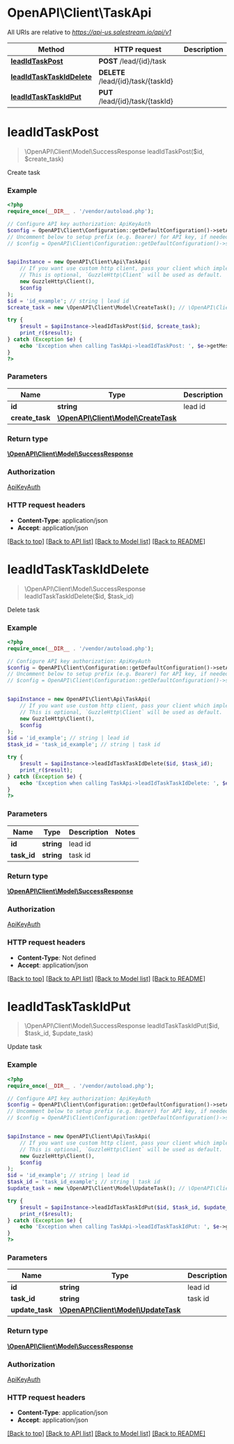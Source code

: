 # OpenAPI\Client\TaskApi

All URIs are relative to *https://api-us.salestream.io/api/v1*

Method | HTTP request | Description
------------- | ------------- | -------------
[**leadIdTaskPost**](TaskApi.md#leadIdTaskPost) | **POST** /lead/{id}/task | 
[**leadIdTaskTaskIdDelete**](TaskApi.md#leadIdTaskTaskIdDelete) | **DELETE** /lead/{id}/task/{taskId} | 
[**leadIdTaskTaskIdPut**](TaskApi.md#leadIdTaskTaskIdPut) | **PUT** /lead/{id}/task/{taskId} | 


# **leadIdTaskPost**
> \OpenAPI\Client\Model\SuccessResponse leadIdTaskPost($id, $create_task)



Create task

### Example
```php
<?php
require_once(__DIR__ . '/vendor/autoload.php');

// Configure API key authorization: ApiKeyAuth
$config = OpenAPI\Client\Configuration::getDefaultConfiguration()->setApiKey('apiKey', 'YOUR_API_KEY');
// Uncomment below to setup prefix (e.g. Bearer) for API key, if needed
// $config = OpenAPI\Client\Configuration::getDefaultConfiguration()->setApiKeyPrefix('apiKey', 'Bearer');


$apiInstance = new OpenAPI\Client\Api\TaskApi(
    // If you want use custom http client, pass your client which implements `GuzzleHttp\ClientInterface`.
    // This is optional, `GuzzleHttp\Client` will be used as default.
    new GuzzleHttp\Client(),
    $config
);
$id = 'id_example'; // string | lead id
$create_task = new \OpenAPI\Client\Model\CreateTask(); // \OpenAPI\Client\Model\CreateTask | 

try {
    $result = $apiInstance->leadIdTaskPost($id, $create_task);
    print_r($result);
} catch (Exception $e) {
    echo 'Exception when calling TaskApi->leadIdTaskPost: ', $e->getMessage(), PHP_EOL;
}
?>
```

### Parameters

Name | Type | Description  | Notes
------------- | ------------- | ------------- | -------------
 **id** | **string**| lead id |
 **create_task** | [**\OpenAPI\Client\Model\CreateTask**](../Model/CreateTask.md)|  | [optional]

### Return type

[**\OpenAPI\Client\Model\SuccessResponse**](../Model/SuccessResponse.md)

### Authorization

[ApiKeyAuth](../../README.md#ApiKeyAuth)

### HTTP request headers

 - **Content-Type**: application/json
 - **Accept**: application/json

[[Back to top]](#) [[Back to API list]](../../README.md#documentation-for-api-endpoints) [[Back to Model list]](../../README.md#documentation-for-models) [[Back to README]](../../README.md)

# **leadIdTaskTaskIdDelete**
> \OpenAPI\Client\Model\SuccessResponse leadIdTaskTaskIdDelete($id, $task_id)



Delete task

### Example
```php
<?php
require_once(__DIR__ . '/vendor/autoload.php');

// Configure API key authorization: ApiKeyAuth
$config = OpenAPI\Client\Configuration::getDefaultConfiguration()->setApiKey('apiKey', 'YOUR_API_KEY');
// Uncomment below to setup prefix (e.g. Bearer) for API key, if needed
// $config = OpenAPI\Client\Configuration::getDefaultConfiguration()->setApiKeyPrefix('apiKey', 'Bearer');


$apiInstance = new OpenAPI\Client\Api\TaskApi(
    // If you want use custom http client, pass your client which implements `GuzzleHttp\ClientInterface`.
    // This is optional, `GuzzleHttp\Client` will be used as default.
    new GuzzleHttp\Client(),
    $config
);
$id = 'id_example'; // string | lead id
$task_id = 'task_id_example'; // string | task id

try {
    $result = $apiInstance->leadIdTaskTaskIdDelete($id, $task_id);
    print_r($result);
} catch (Exception $e) {
    echo 'Exception when calling TaskApi->leadIdTaskTaskIdDelete: ', $e->getMessage(), PHP_EOL;
}
?>
```

### Parameters

Name | Type | Description  | Notes
------------- | ------------- | ------------- | -------------
 **id** | **string**| lead id |
 **task_id** | **string**| task id |

### Return type

[**\OpenAPI\Client\Model\SuccessResponse**](../Model/SuccessResponse.md)

### Authorization

[ApiKeyAuth](../../README.md#ApiKeyAuth)

### HTTP request headers

 - **Content-Type**: Not defined
 - **Accept**: application/json

[[Back to top]](#) [[Back to API list]](../../README.md#documentation-for-api-endpoints) [[Back to Model list]](../../README.md#documentation-for-models) [[Back to README]](../../README.md)

# **leadIdTaskTaskIdPut**
> \OpenAPI\Client\Model\SuccessResponse leadIdTaskTaskIdPut($id, $task_id, $update_task)



Update task

### Example
```php
<?php
require_once(__DIR__ . '/vendor/autoload.php');

// Configure API key authorization: ApiKeyAuth
$config = OpenAPI\Client\Configuration::getDefaultConfiguration()->setApiKey('apiKey', 'YOUR_API_KEY');
// Uncomment below to setup prefix (e.g. Bearer) for API key, if needed
// $config = OpenAPI\Client\Configuration::getDefaultConfiguration()->setApiKeyPrefix('apiKey', 'Bearer');


$apiInstance = new OpenAPI\Client\Api\TaskApi(
    // If you want use custom http client, pass your client which implements `GuzzleHttp\ClientInterface`.
    // This is optional, `GuzzleHttp\Client` will be used as default.
    new GuzzleHttp\Client(),
    $config
);
$id = 'id_example'; // string | lead id
$task_id = 'task_id_example'; // string | task id
$update_task = new \OpenAPI\Client\Model\UpdateTask(); // \OpenAPI\Client\Model\UpdateTask | 

try {
    $result = $apiInstance->leadIdTaskTaskIdPut($id, $task_id, $update_task);
    print_r($result);
} catch (Exception $e) {
    echo 'Exception when calling TaskApi->leadIdTaskTaskIdPut: ', $e->getMessage(), PHP_EOL;
}
?>
```

### Parameters

Name | Type | Description  | Notes
------------- | ------------- | ------------- | -------------
 **id** | **string**| lead id |
 **task_id** | **string**| task id |
 **update_task** | [**\OpenAPI\Client\Model\UpdateTask**](../Model/UpdateTask.md)|  | [optional]

### Return type

[**\OpenAPI\Client\Model\SuccessResponse**](../Model/SuccessResponse.md)

### Authorization

[ApiKeyAuth](../../README.md#ApiKeyAuth)

### HTTP request headers

 - **Content-Type**: application/json
 - **Accept**: application/json

[[Back to top]](#) [[Back to API list]](../../README.md#documentation-for-api-endpoints) [[Back to Model list]](../../README.md#documentation-for-models) [[Back to README]](../../README.md)

